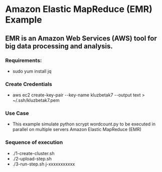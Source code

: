 Amazon Elastic MapReduce (EMR) Example
======================================

## EMR is an Amazon Web Services (AWS) tool for big data processing and analysis.

### Requirements:
* sudo yum install jq

### Create Credentials
* aws ec2 create-key-pair --key-name kluzbetak7 --output text > ~/.ssh/kluzbetak7.pem 


### Use Case
* This example simulate python scrypt wordcount.py to be executed in parallel on multiple servers Amazon Elastic MapReduce (EMR)


### Sequence of execution
* ./1-create-cluster.sh
* ./2-upload-step.sh
* ./3-run-step.sh j-xxxxxxxxxxx
